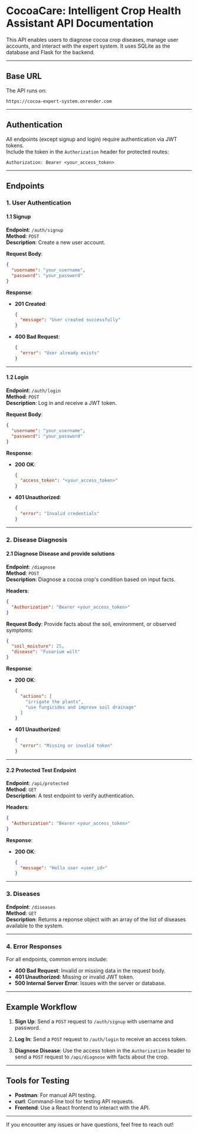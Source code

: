 # **CocoaCare: Intelligent Crop Health Assistant API Documentation**

This API enables users to diagnose cocoa crop diseases, manage user accounts, and interact with the expert system. It uses SQLite as the database and Flask for the backend.

---

## **Base URL**

The API runs on:

```
https://cocoa-expert-system.onrender.com
```

---

## **Authentication**

All endpoints (except signup and login) require authentication via JWT tokens.  
Include the token in the `Authorization` header for protected routes:

```
Authorization: Bearer <your_access_token>
```

---

## **Endpoints**

### **1. User Authentication**

#### **1.1 Signup**

**Endpoint**: `/auth/signup`  
**Method**: `POST`  
**Description**: Create a new user account.

**Request Body**:

```json
{
  "username": "your_username",
  "password": "your_password"
}
```

**Response**:

- **201 Created**:
  ```json
  {
    "message": "User created successfully"
  }
  ```
- **400 Bad Request**:
  ```json
  {
    "error": "User already exists"
  }
  ```

---

#### **1.2 Login**

**Endpoint**: `/auth/login`  
**Method**: `POST`  
**Description**: Log in and receive a JWT token.

**Request Body**:

```json
{
  "username": "your_username",
  "password": "your_password"
}
```

**Response**:

- **200 OK**:
  ```json
  {
    "access_token": "<your_access_token>"
  }
  ```
- **401 Unauthorized**:
  ```json
  {
    "error": "Invalid credentials"
  }
  ```

---

### **2. Disease Diagnosis**

#### **2.1 Diagnose Disease and provide solutions**

**Endpoint**: `/diagnose`  
**Method**: `POST`  
**Description**: Diagnose a cocoa crop's condition based on input facts.

**Headers**:

```json
{
  "Authorization": "Bearer <your_access_token>"
}
```

**Request Body**:
Provide facts about the soil, environment, or observed symptoms:

```json
{
  "soil_moisture": 25,
  "disease": "Fusarium wilt"
}
```

**Response**:

- **200 OK**:
  ```json
  {
    "actions": [
      "irrigate the plants",
      "use fungicides and improve soil drainage"
    ]
  }
  ```
- **401 Unauthorized**:
  ```json
  {
    "error": "Missing or invalid token"
  }
  ```

---

#### **2.2 Protected Test Endpoint**

**Endpoint**: `/api/protected`  
**Method**: `GET`  
**Description**: A test endpoint to verify authentication.

**Headers**:

```json
{
  "Authorization": "Bearer <your_access_token>"
}
```

**Response**:

- **200 OK**:
  ```json
  {
    "message": "Hello user <user_id>"
  }
  ```

---

### **3. Diseases**

**Endpoint**: `/diseases`  
**Method**: `GET`  
**Description**: Returns a reponse object with an array of the list of diseases available to the system.

---

### **4. Error Responses**

For all endpoints, common errors include:

- **400 Bad Request**: Invalid or missing data in the request body.
- **401 Unauthorized**: Missing or invalid JWT token.
- **500 Internal Server Error**: Issues with the server or database.

---

## **Example Workflow**

1. **Sign Up**:
   Send a `POST` request to `/auth/signup` with username and password.

2. **Log In**:
   Send a `POST` request to `/auth/login` to receive an access token.

3. **Diagnose Disease**:
   Use the access token in the `Authorization` header to send a `POST` request to `/api/diagnose` with facts about the crop.

---

## **Tools for Testing**

- **Postman**: For manual API testing.
- **curl**: Command-line tool for testing API requests.
- **Frontend**: Use a React frontend to interact with the API.

---

If you encounter any issues or have questions, feel free to reach out!
